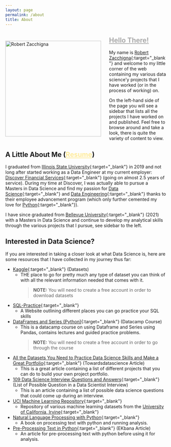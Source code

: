 ```yaml
---
layout: page
permalink: /about
title: About
---
```


<div>
    <p style="float: left; padding-right: 25px; margin-bottom: 0;"><img style="margin: 0 0 0;" src="https://media-exp1.licdn.com/dms/image/C5603AQGiPbW--kv6Ug/profile-displayphoto-shrink_800_800/0/1569778612501?e=1638403200&v=beta&t=s4bzzaWBJRnagd8Fq6Jep8uJM7uHnOTFo33Dfbijy0Y" height="300" width="300" title="Robert Zacchigna"></p>
    <h2><a id="hello-there" style="color: #aaa;" target="_blank" href="https://c.tenor.com/DSG9ZID25nsAAAAC/hello-there-general-kenobi.gif">Hello There!</a></h2>
</div>

My name is [Robert Zacchigna](https://www.linkedin.com/in/robert-zacchigna){:target="_blank"} and welcome to my little corner 
of the web containing my various data science'y projects that I have worked (or in the process of working) on.

On the left-hand side of the page you will see a sidebar that lists all the projects I have worked on and published. Feel 
free to browse around and take a look, there is quite the variety of content to view.

## A Little About Me (<a style="color: #ffeb99;" onMouseOver="this.style.color='#caad00'" onMouseOut="this.style.color='#ffeb99'" target="_blank" href="{{ site.baseurl }}assets/Resume.pdf">Resume</a>)

I graduated from [Illinois State University](https://illinoisstate.edu/ "Go Redbirds!"){:target="_blank"} in 2019 and not long after started working as a Data Engineer at my current employer: 
[Discover Financial Services](https://www.discover.com/company/){:target="_blank"} (going on almost 2.5 years of service).
During my time at Discover, I was actually able to pursue a Masters in Data Science and find my passion for [Data Science](https://en.wikipedia.org/wiki/Data_science){:target="_blank"} 
and [Data Engineering](https://www.springboard.com/library/data-engineering/job-description/){:target="_blank"} thanks to 
their employee advancement program (which only further cemented my love for [Python](https://www.python.org/about/ "Hail the Almighty Snake!"){:target="_blank"}).

I have since graduated from [Bellevue University](https://www.bellevue.edu/){:target="_blank"} (2021) with a Masters in 
Data Science and continue to develop my analytical skills through the various projects that I pursue, see sidebar to the left.

## Interested in Data Science?

If you are interested in taking a closer look at what Data Science is, here are some resources that I have collected in my journey thus far:

* [Kaggle](https://www.kaggle.com/){:target="_blank"} (Datasets)
  * THE place to go for pretty much any type of dataset you can think of with all the relevant information needed that comes with it.
    > **NOTE:** You will need to create a free account in order to download datasets
* [SQL-Practice](https://www.databasestar.com/sql-practice/){:target="_blank"}
  * A Website outlining different places you can go practice your SQL skills
* [DataFrames and Series (Python)](https://campus.datacamp.com/courses/exploratory-data-analysis-in-python/read-clean-and-validate?ex=1){:target="_blank"} (Datacamp Course)
  * This is a datacamp course on using Dataframe and Series using Pandas, contains lectures and guided practice problems.
    > **NOTE:** You will need to create a free account in order to go through the course
* [All the Datasets You Need to Practice Data Science Skills and Make a Great Portfolio](https://towardsdatascience.com/all-the-datasets-you-need-to-practice-data-science-skills-and-make-a-great-portfolio-74f2eb53b38a){:target="_blank"} (Towardsdatascience Article)
  * This is a great article containing a list of different projects that you can do to build your own project portfolio.
* [109 Data Science Interview Questions and Answers](https://www.springboard.com/blog/data-science/data-science-interview-questions/){:target="_blank"} (List of Possible Question in a Data Scientist Interview)
  * This is an article containing a list of possible data science questions that could come up during an interview.
* [UCI Machine Learning Repository](https://archive.ics.uci.edu/ml/datasets.php){:target="_blank"}
  * Repository of various machine learning datasets from the [University of California, Irvine](https://uci.edu/){:target="_blank"}
* [Natural Language Processing with Python](https://www.nltk.org/book/){:target="_blank"}
  * A book on processing text with python and running analysis.
* [Pre-Processing Text in Python](https://blog.ekbana.com/pre-processing-text-in-python-ad13ea544dae){:target="_blank"} (EKbana Article)
  * An article for pre-processing text with python before using it for analysis.